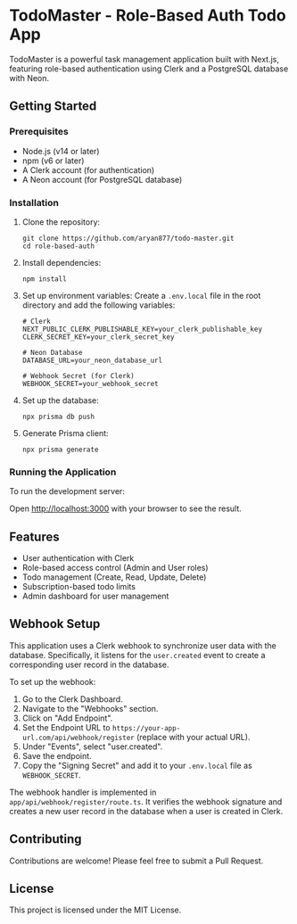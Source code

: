 # TodoMaster - Role-Based Auth Todo App

TodoMaster is a powerful task management application built with Next.js, featuring role-based authentication using Clerk and a PostgreSQL database with Neon.

## Getting Started

### Prerequisites

- Node.js (v14 or later)
- npm (v6 or later)
- A Clerk account (for authentication)
- A Neon account (for PostgreSQL database)

### Installation

1. Clone the repository:

   ```
   git clone https://github.com/aryan877/todo-master.git
   cd role-based-auth
   ```

2. Install dependencies:

   ```
   npm install
   ```

3. Set up environment variables:
   Create a `.env.local` file in the root directory and add the following variables:

   ```
   # Clerk
   NEXT_PUBLIC_CLERK_PUBLISHABLE_KEY=your_clerk_publishable_key
   CLERK_SECRET_KEY=your_clerk_secret_key

   # Neon Database
   DATABASE_URL=your_neon_database_url

   # Webhook Secret (for Clerk)
   WEBHOOK_SECRET=your_webhook_secret
   ```

4. Set up the database:

   ```
   npx prisma db push
   ```

5. Generate Prisma client:
   ```
   npx prisma generate
   ```

### Running the Application

To run the development server:

Open [http://localhost:3000](http://localhost:3000) with your browser to see the result.

## Features

- User authentication with Clerk
- Role-based access control (Admin and User roles)
- Todo management (Create, Read, Update, Delete)
- Subscription-based todo limits
- Admin dashboard for user management

## Webhook Setup

This application uses a Clerk webhook to synchronize user data with the database. Specifically, it listens for the `user.created` event to create a corresponding user record in the database.

To set up the webhook:

1. Go to the Clerk Dashboard.
2. Navigate to the "Webhooks" section.
3. Click on "Add Endpoint".
4. Set the Endpoint URL to `https://your-app-url.com/api/webhook/register` (replace with your actual URL).
5. Under "Events", select "user.created".
6. Save the endpoint.
7. Copy the "Signing Secret" and add it to your `.env.local` file as `WEBHOOK_SECRET`.

The webhook handler is implemented in `app/api/webhook/register/route.ts`. It verifies the webhook signature and creates a new user record in the database when a user is created in Clerk.

## Contributing

Contributions are welcome! Please feel free to submit a Pull Request.

## License

This project is licensed under the MIT License.
